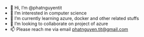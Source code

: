 - 👋 Hi, I’m @phatnguyentit
- 👀 I’m interested in computer science
- 🌱 I’m currently learning azure, docker and other related stuffs
- 💞️ I’m looking to collaborate on project of azure
- 📫 Please reach me via email phatnguyen.tit@gmail.com

<!---
phatnguyentit/phatnguyentit is a ✨ special ✨ repository because its `README.md` (this file) appears on your GitHub profile.
You can click the Preview link to take a look at your changes.
--->
